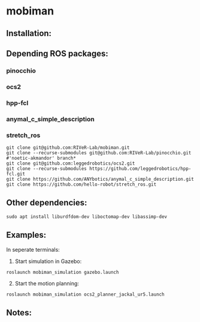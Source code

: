 # mobiman

## Installation:

## Depending ROS packages:

### pinocchio
### ocs2
### hpp-fcl
### anymal_c_simple_description
### stretch_ros

```
git clone git@github.com:RIVeR-Lab/mobiman.git
git clone --recurse-submodules git@github.com:RIVeR-Lab/pinocchio.git #'noetic-akmandor' branch*
git clone git@github.com:leggedrobotics/ocs2.git
git clone --recurse-submodules https://github.com/leggedrobotics/hpp-fcl.git
git clone https://github.com/ANYbotics/anymal_c_simple_description.git
git clone https://github.com/hello-robot/stretch_ros.git
```

## Other dependencies:
```
sudo apt install liburdfdom-dev liboctomap-dev libassimp-dev
```

## Examples:

In seperate terminals:


1. Start simulation in Gazebo:
```
roslaunch mobiman_simulation gazebo.launch
```

2. Start the motion planning:
```
roslaunch mobiman_simulation ocs2_planner_jackal_ur5.launch
```

## Notes:

